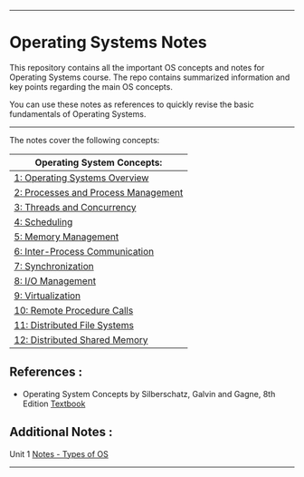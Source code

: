 <hr>

# Operating Systems Notes

This repository contains all the important OS concepts and notes for Operating Systems course. The repo contains summarized information and key points regarding the main OS concepts. 

You can use these notes as references to quickly revise the basic fundamentals of Operating Systems.

<hr>

The notes cover the following concepts:


|Operating System Concepts:|
|--------------------------------------|
|[1: Operating Systems Overview](1-Overview.md)|
|[2: Processes and Process Management](2-Process-Management.md)|
|[3: Threads and Concurrency](3-Threads-and-Concurrency.md)|
|[4: Scheduling](4-Scheduling.md)|
|[5: Memory Management](5-Memory-Management.md)|
|[6: Inter-Process Communication](6-Inter-Process-Communication.md)|
|[7: Synchronization](7-Synchronization.md)|
|[8: I/O Management](8-IO-Management.md)|
|[9: Virtualization](9-Virtualization.md)|
|[10: Remote Procedure Calls](10-Remote-Procedure-Calls.md)|
|[11: Distributed File Systems](11-Distributed-File-Systems.md)|
|[12: Distributed Shared Memory](12-Distributed-Shared-Systems.md)|


## References :

* Operating System Concepts by Silberschatz, Galvin and Gagne, 8th Edition [Textbook](https://github.com/SachinIWT/Operating-Systems-Notes/blob/master/Operating_System_Concepts%2C_8th_Edition%5BA4%5D.pdf)

## Additional Notes :
Unit 1 [Notes - Types of OS](https://github.com/SachinIWT/Operating-Systems-Notes/blob/master/Types%20of%20Operating%20System-converted.pdf)
<hr>

